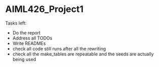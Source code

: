 # AIML426_Project1

Tasks left:
- Do the report
- Address all TODOs
- Write READMEs
- check all code still runs after all the rewriting
- check all the make_tables are repeatable and the seeds are actually being used